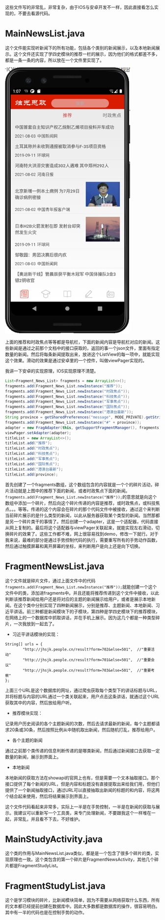 这些文件写的非常乱，非常复杂，由于IOS与安卓开发不一样，因此直接看怎么实现的，不要去看源代码。

# MainNewsList.java

这个文件能实现听新闻下的所有功能，包括各个类别的新闻展示，以及本地新闻展示。这个文件还实现了学四史模块的推荐一栏的展示，因为他们的格式都差不多，都是一条一条的内容，所以放在一个文件里实现了。

![image-20210803210727039](README.assets/image-20210803210727039.png)

上面的推荐和时政焦点等等都是导航栏，下面的新闻内容是导航栏对应的新闻。这些新闻是通过之前那个文档中的接口获取的，返回的事一个json文件，里面有指定数量的新闻。然后将每条新闻提取出来，放进这个ListView的每一项中，就能实现这个效果。滑动的效果是通过安卓里的一个控件，叫做viewPager实现的。

我讲一下安卓的实现原理，IOS实现原理不清楚。

```java
List<Fragment_News_List> fragments = new ArrayList<>();
fragments.add(Fragment_News_List.newInstance("推荐"));
fragments.add(Fragment_News_List.newInstance("时政焦点"));
fragments.add(Fragment_News_List.newInstance("科技焦点"));
fragments.add(Fragment_News_List.newInstance("军事焦点"));
fragments.add(Fragment_News_List.newInstance("国际焦点"));
fragments.add(Fragment_News_List.newInstance("港澳台最新"));
String province = getSharedPreferences("message", MODE_PRIVATE).getString("province", "安徽");
fragments.add(Fragment_News_List.newInstance("#" + province));
adapter = new FragAdapter(this, getSupportFragmentManager(), fragments);
viewPager.setAdapter(adapter);
titleList = new ArrayList<>();
titleList.add("推荐");
titleList.add("时政焦点");
titleList.add("科技焦点");
titleList.add("军事焦点");
titleList.add("国际焦点");
titleList.add("港澳台最新");
titleList.add(province);
```

首先创建了一个fragments数组，这个数组包含的内容就是一个个的碎片活动，碎片活动就是上图中的推荐下面的新闻，或者时政焦点下面的新闻。`fragments.add(Fragment_News_List.newInstance("推荐"));`的意思就是向这个数组中添加一个碎片，然后向这个碎片传递的内容是推荐，或时政焦点，或科技焦点。。。等等。传递的这个内容会在碎片的那个代码文件中被接收，通过这个来判断当前碎片展示的是什么类型的新闻，以此从服务器获取某个类型的新闻。当然那都是另一个碎片类干的事情了。然后创建一个adapter，这是一个适配器，代码直接从网上复制的。最后将这个适配器与viewPager关联起来，就能实现左右滑动，切换碎片的效果了。这些工作都不难，网上很容易找到demo，修改一下就行。对于我来说，最难的部分是通过手势控制代码的执行，需要重写所有的手势动作函数，然后通过触摸屏幕和离开屏幕的坐标，来判断用户是向上还是向下切换。



# FragmentNewsList.java

这个文件就是碎片文件，通过上面文件中的代码`fragments.add(Fragment_News_List.newInstance("推荐"));`就能创建一个这个文件中的类，添加进fragments中。并且还能将推荐传递到这个文件中接收，以此判断该推荐新闻给用户还是将对应的主题的新闻展示给用户，或者是展示本地新闻。在这个类中分别实现了四种新闻展示，分别是推荐、主题新闻、本地新闻、习近平讲话。前三种都是新闻模块下的子模块，第四种是学四史模块下的推荐模块，在网络上的一个数据库中抓取讲话，并在手机上展示。因为这几个都是一种类型碎片，一次我放到一起去了。



- 习近平讲话模块的实现：

```
String[] urls = {
        "http://jhsjk.people.cn/result?form=702&else=501",  //"重要活动"
        "http://jhsjk.people.cn/result?form=701&else=501",  //"重要会议"
        "http://jhsjk.people.cn/result?form=703&else=501",  //"重要考察"
};
```

上面三个URL是这个数据库的网址，通过爬虫获取每个类型下的讲话标题与URL，并将标题与内容的URL通过一个类关联起来，用户点击这条讲话，就通过这个URL获取其中的内容，然后放给用户听。



- 推荐模块实现：

记录用户历史阅读的各个主题新闻的次数，然后去请求最新的新闻，每个主题都请求20条或30条，然后按照比例从中随机取出新闻，然后随机打乱，推荐给用户。

- 各个主题的新闻

通过之前那个类传递的信息判断传递的是哪类新闻，然后通过新闻接口去获取一定数量的新闻，展示到界面上。

- 本地新闻

本地新闻的获取方法在showapi的官网上也有，但是需要一个文本抽取接口。那个接口提供了每个新闻的URL，但是内容和标题没有直接提取出来给我们用，但他们提供了一个新闻抽取接口，通过URL可以直接抽取出新闻的标题的和内容，将这两个结合起来使用，然后将结果展示到界面上。



这个文件代码看起来非常多，实际上一半是在手势控制，一半是在新闻的获取与展示。我建议可以重新写一个工具类，来专门处理新闻，不要跟我这个一样堆在一起，非常乱，并且看不下去，不好维护。





# MainStudyActivity.java

这个类的作用与MainNewsList.java类似，都是是一个包含了很多个碎片的类，实现原理也一致。这个类包含的第一个碎片是FragmentNewsActivity，其他几个碎片都是FragmentStudyList。

# FragmentStudyList.java

这个是学习模块的碎片，比新闻模块简单，因为不需要从网络获取什么东西，所有的文本都已经提前创建在数据库中。因此大多数都是数据库的操作，很容易明白。其中有一半的代码也是在控制手势的动作。